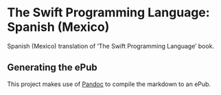 # The Swift Programming Language: Spanish (Mexico)

Spanish (Mexico) translation of ‘The Swift Programming Language’ book.

## Generating the ePub

This project makes use of [Pandoc](http://pandoc.org/installing.html) to compile the markdown to an ePub.
